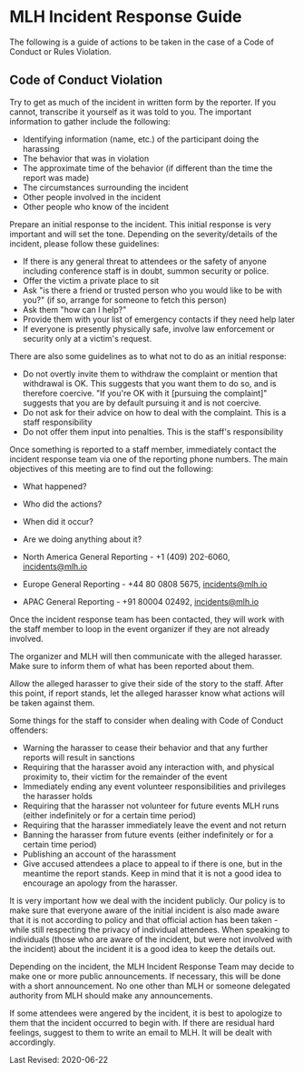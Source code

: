 # MLH Incident Response Guide
The following is a guide of actions to be taken in the case of a Code of Conduct or Rules Violation.

## Code of Conduct Violation
Try to get as much of the incident in written form by the reporter. If you cannot, transcribe it yourself as it was told to you. The important information to gather include the following:

- Identifying information (name, etc.) of the participant doing the harassing
- The behavior that was in violation
- The approximate time of the behavior (if different than the time the report was made)
- The circumstances surrounding the incident
- Other people involved in the incident
- Other people who know of the incident

Prepare an initial response to the incident. This initial response is very important and will set the tone. Depending on the severity/details of the incident, please follow these guidelines:

- If there is any general threat to attendees or the safety of anyone including conference staff is in doubt, summon security or police.
- Offer the victim a private place to sit
- Ask "is there a friend or trusted person who you would like to be with you?" (if so, arrange for someone to fetch this person)
- Ask them "how can I help?"
- Provide them with your list of emergency contacts if they need help later
- If everyone is presently physically safe, involve law enforcement or security only at a victim's request.

There are also some guidelines as to what not to do as an initial response:

- Do not overtly invite them to withdraw the complaint or mention that withdrawal is OK. This suggests that you want them to do so, and is therefore coercive. "If you're OK with it [pursuing the complaint]" suggests that you are by default pursuing it and is not coercive.
- Do not ask for their advice on how to deal with the complaint. This is a staff responsibility
- Do not offer them input into penalties. This is the staff's responsibility

Once something is reported to a staff member, immediately contact the incident response team via one of the reporting phone numbers. The main objectives of this meeting are to find out the following:
- What happened?
- Who did the actions?
- When did it occur?
- Are we doing anything about it?

- North America General Reporting - +1 (409) 202-6060, incidents@mlh.io
- Europe General Reporting - +44 80 0808 5675, incidents@mlh.io
- APAC General Reporting - +91 80004 02492, incidents@mlh.io

Once the incident response team has been contacted, they will work with the staff member to loop in the event organizer if they are not already involved. 

The organizer and MLH will then communicate with the alleged harasser. Make sure to inform them of what has been reported about them.

Allow the alleged harasser to give their side of the story to the staff. After this point, if report stands, let the alleged harasser know what actions will be taken against them.

Some things for the staff to consider when dealing with Code of Conduct offenders:

- Warning the harasser to cease their behavior and that any further reports will result in sanctions
- Requiring that the harasser avoid any interaction with, and physical proximity to, their victim for the remainder of the event
- Immediately ending any event volunteer responsibilities and privileges the harasser holds
- Requiring that the harasser not volunteer for future events MLH runs (either indefinitely or for a certain time period)
- Requiring that the harasser immediately leave the event and not return
- Banning the harasser from future events (either indefinitely or for a certain time period)
- Publishing an account of the harassment
- Give accused attendees a place to appeal to if there is one, but in the meantime the report stands. Keep in mind that it is not a good idea to encourage an apology from the harasser.

It is very important how we deal with the incident publicly. Our policy is to make sure that everyone aware of the initial incident is also made aware that it is not according to policy and that official action has been taken - while still respecting the privacy of individual attendees. When speaking to individuals (those who are aware of the incident, but were not involved with the incident) about the incident it is a good idea to keep the details out.

Depending on the incident, the MLH Incident Response Team may decide to make one or more public announcements. If necessary, this will be done with a short announcement. No one other than MLH or someone delegated authority from MLH should make any announcements.

If some attendees were angered by the incident, it is best to apologize to them that the incident occurred to begin with. If there are residual hard feelings, suggest to them to write an email to MLH. It will be dealt with accordingly.

Last Revised: 2020-06-22

